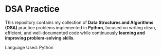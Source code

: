 #  DSA Practice

This repository contains my collection of **Data Structures and Algorithms (DSA)** practice problems implemented in **Python**, focused on writing clean, efficient, and well-documented code while continuously **learning and improving problem-solving skills**.

Language Used: Python
